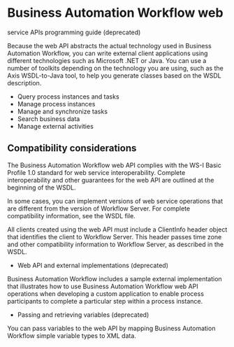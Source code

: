 # Business Automation Workflow web
service APIs programming guide (deprecated)

Because the web API abstracts the actual technology used in Business Automation Workflow, you
can write external client applications using different technologies
such as Microsoft .NET or Java. You can use a number of toolkits depending
on the technology you are using, such as the Axis
WSDL-to-Java tool, to help you generate classes based on the
WSDL description.

- Query process instances and tasks
- Manage process instances
- Manage and synchronize tasks
- Search business data
- Manage external activities

## Compatibility considerations

The Business Automation Workflow web API
complies with the WS-I Basic Profile 1.0 standard for web service
interoperability. Complete interoperability and other guarantees for
the web API are outlined at the beginning of the WSDL.

In some
cases, you can implement versions of web service operations that are
different from the version of Workflow Server. For
complete compatibility information, see the WSDL file.

All clients
created using the web API must include a ClientInfo header object
that identifies the client to Workflow Server. This
header passes time zone and other compatibility information to Workflow Server, as
described in the WSDL.

- Web API and external implementations (deprecated)

Business Automation Workflow includes a sample external implementation that illustrates how to use Business Automation Workflow web API operations when developing a custom application to enable process participants to complete a particular step within a process instance.
- Passing and retrieving variables (deprecated)

You can pass variables to the web API by mapping Business Automation Workflow simple variable types to XML data.